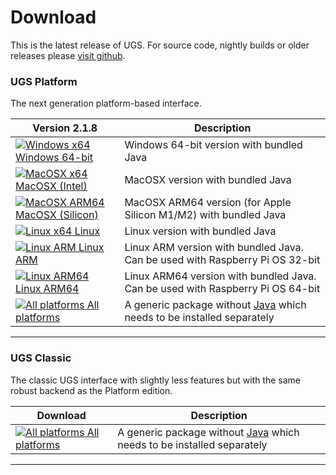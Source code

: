 # Download

This is the latest release of UGS. For source code, nightly builds or older releases please [visit github](https://github.com/winder/Universal-G-Code-Sender).

### UGS Platform
The next generation platform-based interface.

| Version 2.1.8                                                                                                                                                                        | Description                                                                         |
|--------------------------------------------------------------------------------------------------------------------------------------------------------------------------------------|-------------------------------------------------------------------------------------|
| [![Windows x64](../img/common/os_windows.png) Windows 64-bit](https://github.com/winder/Universal-G-Code-Sender/releases/download/v2.1.8/win64-ugs-platform-app-2.1.8.zip)           | Windows 64-bit version with bundled Java                                            |
| [![MacOSX x64](../img/common/os_mac.png) MacOSX (Intel)](https://github.com/winder/Universal-G-Code-Sender/releases/download/v2.1.8/macosx-x64-ugs-platform-app-2.1.8.dmg)           | MacOSX version with bundled Java                                                    |
| [![MacOSX ARM64](../img/common/os_mac.png) MacOSX (Silicon)](https://github.com/winder/Universal-G-Code-Sender/releases/download/v2.1.8/macosx-aarch64-ugs-platform-app-2.1.8.dmg)   | MacOSX ARM64 version (for Apple Silicon M1/M2) with bundled Java                    |
| [![Linux x64](../img/common/os_linux.png) Linux](https://github.com/winder/Universal-G-Code-Sender/releases/download/v2.1.8/linux-x64-ugs-platform-app-2.1.8.tar.gz)                 | Linux version with bundled Java                                                     |
| [![Linux ARM](../img/common/os_linux_arm.png) Linux ARM](https://github.com/winder/Universal-G-Code-Sender/releases/download/v2.1.8/linux-arm-ugs-platform-app-2.1.8.tar.gz)         | Linux ARM version with bundled Java. Can be used with Raspberry Pi OS 32-bit        |
| [![Linux ARM64](../img/common/os_linux_arm.png) Linux ARM64](https://github.com/winder/Universal-G-Code-Sender/releases/download/v2.1.8/linux-aarch64-ugs-platform-app-2.1.8.tar.gz) | Linux ARM64 version with bundled Java. Can be used with Raspberry Pi OS 64-bit      |
| [![All platforms](../img/common/zip.png) All platforms](https://github.com/winder/Universal-G-Code-Sender/releases/download/v2.1.8/ugs-platform-app-2.1.8.zip)                       | A generic package without [Java][java_link] which needs to be installed separately  |

<hr/>

### UGS Classic
The classic UGS interface with slightly less features but with the same robust backend as the Platform edition.

| Download                                                                                                                                                     | Description |
|--------------------------------------------------------------------------------------------------------------------------------------------------------------| ----------- |
| [![All platforms](../img/common/zip.png) All platforms](https://github.com/winder/Universal-G-Code-Sender/releases/download/v2.1.8/UniversalGcodeSender.zip) | A generic package without [Java][java_link] which needs to be installed separately |

<hr/>

[java_link]: https://java.com/en/download/manual.jsp
